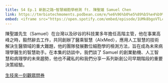 ```yaml
---
title: S4 Ep.1 新創之路─智慧細胞學檢測 ft. 陳聖雄 Samuel Chen
link: https://tmrbiotechmoments.podbean.com/e/%e6%96%b0%e5%89%b5%e4%b9%8b%e8%b7%af%e2%94%80%e6%99%ba%e6%85%a7%e7%b4%b0%e8%83%9e%e5%ad%b8%e6%aa%a2%e6%b8%ac-ft%e9%99%b3%e8%81%96%e9%9b%84samuel-chen/
embed: <iframe src="https://open.spotify.com/embed/episode/1UMk8bgoVTLcBDcWhy1MLQ" width="100%" height="232" frameborder="0" allowtransparency="true" allow="encrypted-media"></iframe>
---
```


陳聖雄先生（Samuel）在台灣以及矽谷的科技業多年擔任高階主管，他在事業高峰之時，毅然辭去工作，共同創辦了醫乘智慧（AIxMed），應用人工智慧的技術解決生醫領域的重大難題，他的團隊發展數位細胞學的檢測方法，旨在成為未來病理學醫生的智慧助手。在本集的訪談中，我們談了 Samuel 的創業動機、人工智慧和病理學的未來趨勢，他也不藏私的和我們分享一系列新創公司早期階段的重要決策經驗。

[生技來一刻觀眾問券](https://forms.gle/1fNKfAGTCF2vyh8Y8)
